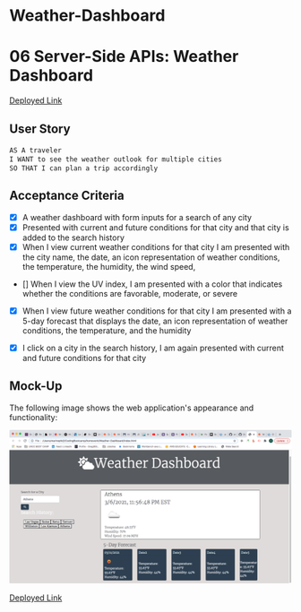 # Weather-Dashboard
# 06 Server-Side APIs: Weather Dashboard

[Deployed Link](https://gregpetropoulos.github.io/Weather-Dashboard/)

## User Story

```
AS A traveler
I WANT to see the weather outlook for multiple cities
SO THAT I can plan a trip accordingly
```

## Acceptance Criteria


- [x] A weather dashboard with form inputs for a search of any city
- [x] Presented with current and future conditions for that city and that city is added to the search history
- [x] When I view current weather conditions for that city I am presented with the city name, the date, an icon representation of weather conditions, the temperature, the humidity, the wind speed,
- [] When I view the UV index, I am presented with a color that indicates whether the conditions are favorable, moderate, or severe
- [x] When I view future weather conditions for that city I am presented with a 5-day forecast that displays the date, an icon representation of weather conditions, the temperature, and the humidity
- [x] I click on a city in the search history, I am again presented with current and future conditions for that city


## Mock-Up

The following image shows the web application's appearance and functionality:

![The weather app includes a search option, a list of cities, and a five-day forecast and current weather conditions for Athens,GR.](./assets/images/screenshot-weatherapp.png)

[Deployed Link](https://devil0341.github.io/Weather-Dashboard/)